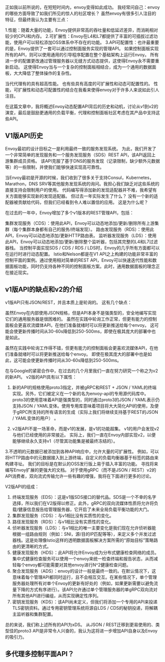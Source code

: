 正如我以前所说的，在短短时间内，envoy变得如此成功。 我经常问自己：envoy的哪些方面导致了如我们所见的惊人的社区增长？ 虽然envoy有很多引人注目的特征，但最终我认为主要有三点：

1.性能：随着大量的功能，Envoy提供非常高的吞吐量和低延迟差异，而消耗相对较少的CPU和内存。
2.可扩展性：Envoy在L4和L7都提供了丰富的可插拔过滤功能，使用户可以轻松添加OSS体系中不存在的功能。
3.API可配置性：也许最重要的是，Envoy提供了一套可以通过控制面服务实现的管理API。 如果控制面板实现所有的API，则可以使用通用的引导程序配置在整个基础架构上运行Envoy。 所有进一步的配置更改通过管理服务器以无缝方式动态提供，这使得Envoy永不需要重新启动。 这使得Envoy当与一个复杂的控制面板相结合，成为一个通用的数据面板，大大降低了整体操作的复杂性。

当代代理有的具有超高性能。 也有些具有高度的可扩展性和动态可配置性的。 性能，可扩展性和动态可配置性的结合在我看来使得envoy对于许多人来说如此引人注目。

在这篇文章中，我将概述Envoy动态配置API背后的历史和动机，讨论从v1到v2的演变，最后是鼓励更通用的负载平衡，代理和控制面板社区考虑在其产品中支持这些API。

## V1版API历史

Envoy最初的设计目标之一是利用最终一致的服务发现系统。 为此，我们开发了一个非常简单的发现服务和一个服务发现服务（SDS）REST API，该API返回上游集群成员资格。 该API克服了基于DNS的服务发现（记录限制，缺少额外元数据等）的一些限制，并使我们能够快速实现高可靠性。

当Envoy最初是开源的时候，我们收到了很多关于支持Consul，Kubernetes，Marathon，DNS SRV等其他服务发现系统的询问。我担心我们缺乏对这些系统的直接支持会限制用户的使用。 代码编写得添加新的发现适配器并不难，我希望有关方面能够实现新的发现适配器。 但过去一年实际发生了什么？ 没有一个新的适配器被贡献给代码，但我们已经看到令人难以置信的应用。 这是为什么呢？

在过去的一年中，Envoy增加了多个v1版本的REST管理API，包括：

集群发现服务（CDS）：使用此API，Envoy可以动态地添加/更新/删除所有上游集群（每个集群本身都有自己的服务/终端发现）。
路由发现服务（RDS）：使用此API，Envoy可以动态地添加/更新HTTP路由表。
监听器发现服务（LDS）：使用此API，Envoy可以动态地添加/更新/删除整个监听器，包括其完整的L4和L7过滤器栈。
当控制平面实现SDS / CDS / RDS / LDS时，Envoy的几乎所有方面都可以在运行时进行动态配置。 Istio和Nelson都是在V1 API之上构建的功能非常丰富的控制平面的案例。通过使用相对简单的REST API，Envoy可以快速迭代性能和数据面板功能，同时仍支持各种不同的控制面板方案。此时，通用数据面板的理念正在接近现实。

## v1版API的缺点和v2的介绍

v1版API只有JSON/REST，并且本质上是轮询的。 这有几个缺点：

虽然Envoy在内部使用JSON规格，但是API本身不是强类型的，安全地编写实现它们的通用服务器是很困难的。
虽然在实践中轮询工作正常，但更有能力的控制面板会更喜欢流媒体API，在他们准备就绪时可以将更新推送给每个envoy。 这可能会使更新传播时间从30-60s降低到250-500ms，即使在极其庞大的部署中也是如此。

虽然在实践中轮询工作得不错，但更有能力的控制面板会更喜欢流媒体API，在他们准备就绪时可以将更新推送给每个envoy。 即使在极其庞大的部署中也是如此，这可能会使更新传播时间从30-60s降低到250-500ms。

在与Google的紧密合作中，在过去的几个月里我们一直在努力研究一个称之为v2的新API。 v2版的API具有以下属性：

1. 新的API的规格使用proto3指定，并被gRPC和REST + JSON / YAML的终端实现。另外，它们被定义在一个新的名为envoy-api的专用源代码库中。 proto3的使用意味着API是强类型的，同时通过proto3的JSON / YAML表示仍支持JSON / YAML变体。使用专用库意味着项目将大大简化API的使用，及便于gRPC所支持的所有语言的生成（实际上我们将继续支持基于REST的JSON / YAML变体的用户） 。

2. v2版API不是一场革命，而是v1的发展，是v1的功能超集。 v1的用户会发现v2与他们已经使用的非常接近。 实际上，我们一直在Envoy内部实现v2，以便能够继续永久支持v1（尽管其功能集是被最终冻结的）。

3.不透明的元数据已被添加到各种API响应中，允许大量的可扩展性。 例如，可以将HTTP路由中的元数据接入到上游终端，自定义的负载均衡器基于标签的路由来构建寻址。 我们的目标是在默认的OSS发行版上易于插入丰富的功能。 寻找将来编写Envoy扩展的更强大的文档。
对于使用gRPC（而不是JSON / REST）v2的API消费者，双向流式传输允许一些有趣的增强，我将在下面进行更多的讨论。

V2版API的组成：
1. 终端发现服务（EDS）：这是v1版SDS接口的替代品。SDS是一个不幸的名字选择，所以我们在V2版得以修正。此外，gRPC的双向流媒体性质将允许将负载/健康信息报告给管理服务器，它开启了未来全局负载平衡功能的大门。
2. 集群发现服务（CDS）：与v1相比没有实质性的变化。
3. 路径发现服务（RDS）：与v1相比没有实质性的变化。
4. 侦听器发现服务（LDS）：与v1相比的唯一主要变化是我们现在允许侦听器能根据一组路由规则（例如：SNI，源/目的IP匹配等等），来定义多个并发过滤器栈。这是处理像Istio这样的透明数据面板解决方案所需的“原始目标”策略路由的更清晰的方式。
4. 健康发现服务（HDS）：此API将允许Envoy成为分布式健康检查网络的成员。集中式健康检查服务可以使用一个envoy来统一检查终端和报告状态，从而减轻每个envoy都可能需要对其他envoy进行N^2健康检查问题。
5. 聚合发现服务（ADS）：envoy的设计一般是最终一致的。在默认情况下，这意味着每个管理API都同时运行，且不会相互交互。在某些情况下，单个管理服务器处理所有对单个Envoy的更新有好处的（例如，如果更新需要以避免流量下降的方式有序进行）。该API允许通过单个管理服务器的单gRPC双向流对所有其他API进行编组，从而实现确定性序列。
6. 密钥发现服务（KDS）：该API尚未定义，但我们将添加一个专用的API来投递TLS密钥资料。通过专用密钥管理系统将源自LDS / CDS的秘钥投递，将解耦主监听器和集群配置。

总的来说，我们称上述所有的API为xDS。 从JSON / REST迁移到更易使用的、类型佳的proto3 API是非常令人兴奋的，我认为这将进一步增加API自身以及Envoy的吸引力。

## 多代理多控制平面API？
